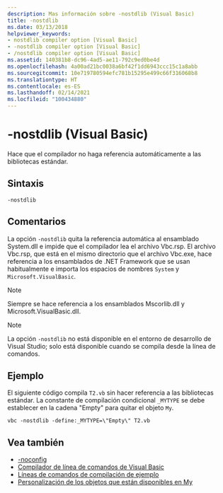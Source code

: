 ```yaml
---
description: Mas información sobre -nostdlib (Visual Basic)
title: -nostdlib
ms.date: 03/13/2018
helpviewer_keywords:
- nostdlib compiler option [Visual Basic]
- -nostdlib compiler option [Visual Basic]
- /nostdlib compiler option [Visual Basic]
ms.assetid: 140381b8-dc96-4ad5-ae11-792c9ed0be4d
ms.openlocfilehash: 4a00ad21bc0038a6bf42f1dd6943ccc15c1a8abb
ms.sourcegitcommit: 10e719780594efc781b15295e499c66f316068b8
ms.translationtype: HT
ms.contentlocale: es-ES
ms.lasthandoff: 02/14/2021
ms.locfileid: "100434880"
---
```

# <a name="-nostdlib-visual-basic"></a>-nostdlib (Visual Basic)

Hace que el compilador no haga referencia automáticamente a las bibliotecas estándar.  
  
## <a name="syntax"></a>Sintaxis  
  
```console  
-nostdlib  
```  
  
## <a name="remarks"></a>Comentarios  

 La opción `-nostdlib` quita la referencia automática al ensamblado System.dll e impide que el compilador lea el archivo Vbc.rsp. El archivo Vbc.rsp, que está en el mismo directorio que el archivo Vbc.exe, hace referencia a los ensamblados de .NET Framework que se usan habitualmente e importa los espacios de nombres `System` y `Microsoft.VisualBasic`.  
  
> [!NOTE]
> Siempre se hace referencia a los ensamblados Mscorlib.dll y Microsoft.VisualBasic.dll.  
  
> [!NOTE]
> La opción `-nostdlib` no está disponible en el entorno de desarrollo de Visual Studio; solo está disponible cuando se compila desde la línea de comandos.  
  
## <a name="example"></a>Ejemplo  

 El siguiente código compila `T2.vb` sin hacer referencia a las bibliotecas estándar. La constante de compilación condicional `_MYTYPE` se debe establecer en la cadena "Empty" para quitar el objeto `My`.  
  
```console
vbc -nostdlib -define:_MYTYPE=\"Empty\" T2.vb  
```  
  
## <a name="see-also"></a>Vea también

- [-noconfig](noconfig.md)
- [Compilador de línea de comandos de Visual Basic](index.md)
- [Líneas de comandos de compilación de ejemplo](sample-compilation-command-lines.md)
- [Personalización de los objetos que están disponibles en My](../../developing-apps/customizing-extending-my/customizing-which-objects-are-available-in-my.md)
